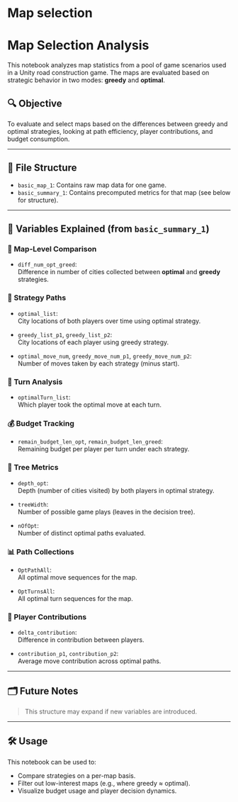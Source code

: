 # Map selection

# Map Selection Analysis

This notebook analyzes map statistics from a pool of game scenarios used in a Unity road construction game. The maps are evaluated based on strategic behavior in two modes: **greedy** and **optimal**.

## 🔍 Objective
To evaluate and select maps based on the differences between greedy and optimal strategies, looking at path efficiency, player contributions, and budget consumption.

---

## 📁 File Structure

- `basic_map_1`: Contains raw map data for one game.
- `basic_summary_1`: Contains precomputed metrics for that map (see below for structure).

---

## 🧠 Variables Explained (from `basic_summary_1`)

### 🎯 Map-Level Comparison
- `diff_num_opt_greed`:  
  Difference in number of cities collected between **optimal** and **greedy** strategies.

### 🧩 Strategy Paths
- `optimal_list`:  
  City locations of both players over time using optimal strategy.
  
- `greedy_list_p1`, `greedy_list_p2`:  
  City locations of each player using greedy strategy.

- `optimal_move_num`, `greedy_move_num_p1`, `greedy_move_num_p2`:  
  Number of moves taken by each strategy (minus start).

### 🧠 Turn Analysis
- `optimalTurn_list`:  
  Which player took the optimal move at each turn.

### 💰 Budget Tracking
- `remain_budget_len_opt`, `remain_budget_len_greed`:  
  Remaining budget per player per turn under each strategy.

### 🌲 Tree Metrics
- `depth_opt`:  
  Depth (number of cities visited) by both players in optimal strategy.
  
- `treeWidth`:  
  Number of possible game plays (leaves in the decision tree).

- `nOfOpt`:  
  Number of distinct optimal paths evaluated.

### 📊 Path Collections
- `OptPathAll`:  
  All optimal move sequences for the map.

- `OptTurnsAll`:  
  All optimal turn sequences for the map.

### 👥 Player Contributions
- `delta_contribution`:  
  Difference in contribution between players.

- `contribution_p1`, `contribution_p2`:  
  Average move contribution across optimal paths.

---

## 🗂 Future Notes
> This structure may expand if new variables are introduced.

---

## 🛠 Usage
This notebook can be used to:
- Compare strategies on a per-map basis.
- Filter out low-interest maps (e.g., where greedy ≈ optimal).
- Visualize budget usage and player decision dynamics.

